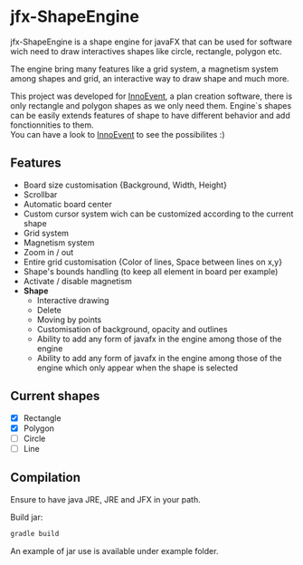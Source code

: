 # jfx-ShapeEngine

jfx-ShapeEngine is a shape engine for javaFX that can be used for software wich need to draw interactives shapes like circle, rectangle, polygon etc.  

The engine bring many features like a grid system, a magnetism system among shapes and grid, an interactive way to draw shape and much more.  
  
This project was developed for [InnoEvent](https://github.com/remigastaldi/InnoEvent), a plan creation software, there is only rectangle and polygon shapes as we only need them.  Engine`s shapes can be easily extends features of shape to have different behavior and add fonctionnities to them.  
You can have a look to [InnoEvent](https://github.com/remigastaldi/InnoEvent) to see the possibilites :)
  
## Features

- Board size customisation {Background, Width, Height}
- Scrollbar
- Automatic board center
- Custom cursor system wich can be customized according to the current shape
- Grid system
- Magnetism system
- Zoom in / out
- Entire grid customisation {Color of lines, Space between lines on x,y}
- Shape's bounds handling (to keep all element in board per example)
- Activate / disable magnetism
- **Shape**
  - Interactive drawing
  - Delete
  - Moving by points
  - Customisation of background, opacity and outlines
  - Ability to add any form of javafx in the engine among those of the engine
  - Ability to add any form of javafx in the engine among those of the engine which only appear when the shape is selected

## Current shapes

- [x] Rectangle
- [x] Polygon
- [ ] Circle
- [ ] Line

## Compilation

Ensure to have java JRE, JRE and JFX in your path.

Build jar:

```bash
gradle build
```

An example of jar use is available under example folder.  